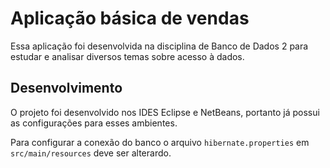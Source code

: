 # Aplicação básica de vendas

Essa aplicação foi desenvolvida na disciplina de Banco de Dados 2 para estudar e analisar diversos temas sobre acesso à dados.

## Desenvolvimento

O projeto foi desenvolvido nos IDES Eclipse e NetBeans, portanto já possui as configurações para esses ambientes.

Para configurar a conexão do banco o arquivo `hibernate.properties` em `src/main/resources` deve ser alterardo.
